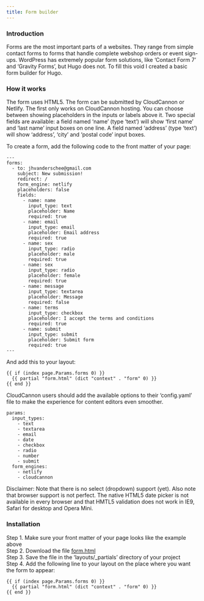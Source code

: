 ```yaml
---
title: Form builder
---
```

### Introduction

Forms are the most important parts of a websites. They range from simple contact forms to forms that handle complete webshop orders or event sign-ups. WordPress has extremely popular form solutions, like ‘Contact Form 7’ and ‘Gravity Forms’, but Hugo does not. To fill this void I created a basic form builder for Hugo.

### How it works

The form uses HTML5. The form can be submitted by CloudCannon or Netlify. The first only works on CloudCannon hosting. You can choose between showing placeholders in the inputs or labels above it. Two special fields are available: a field named ‘name’ (type ‘text’) will show ‘first name’ and ‘last name’ input boxes on one line. A field named ‘address’ (type ‘text’) will show ‘address’, ‘city’ and ‘postal code’ input boxes.

To create a form, add the following code to the front matter of your page:

```
---
forms:
  - to: jhvanderschee@gmail.com
    subject: New submission!
    redirect: /
    form_engine: netlify
    placeholders: false
    fields: 
      - name: name
        input_type: text
        placeholder: Name
        required: true
      - name: email
        input_type: email
        placeholder: Email address
        required: true
      - name: sex
        input_type: radio
        placeholder: male
        required: true
      - name: sex
        input_type: radio
        placeholder: female
        required: true
      - name: message
        input_type: textarea
        placeholder: Message
        required: false
      - name: terms
        input_type: checkbox
        placeholder: I accept the terms and conditions
        required: true
      - name: submit
        input_type: submit
        placeholder: Submit form
        required: true
---
```

And add this to your layout:

```
{{ if (index page.Params.forms 0) }}
  {{ partial "form.html" (dict "context" . "form" 0) }}
{{ end }}
```

CloudCannon users should add the available options to their ‘config.yaml’ file to make the experience for content editors even smoother.

```
params: 
  input_types:
    - text
    - textarea
    - email
    - date
    - checkbox
    - radio
    - number
    - submit
  form_engines:
    - netlify
    - cloudcannon
```

Disclaimer: Note that there is no select (dropdown) support (yet). Also note that browser support is not perfect. The native HTML5 date picker is not available in every browser and that HMTL5 validation does not work in IE9, Safari for desktop and Opera Mini.

### Installation

Step 1. Make sure your front matter of your page looks like the example above  
Step 2. Download the file [form.html](https://github.com/jhvanderschee/hugocodex/blob/main/layouts/_partials/form.html)  
Step 3. Save the file in the ‘layouts/_partials’ directory of your project  
Step 4. Add the following line to your layout on the place where you want the form to appear:  
```
{{ if (index page.Params.forms 0) }}
  {{ partial "form.html" (dict "context" . "form" 0) }}
{{ end }}
```
